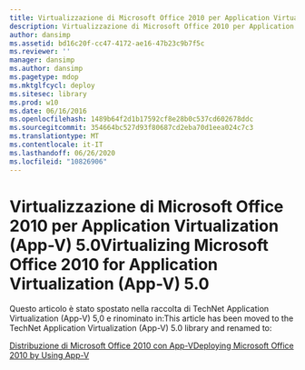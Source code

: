 ```yaml
---
title: Virtualizzazione di Microsoft Office 2010 per Application Virtualization (App-V) 5.0
description: Virtualizzazione di Microsoft Office 2010 per Application Virtualization (App-V) 5.0
author: dansimp
ms.assetid: bd16c20f-cc47-4172-ae16-47b23c9b7f5c
ms.reviewer: ''
manager: dansimp
ms.author: dansimp
ms.pagetype: mdop
ms.mktglfcycl: deploy
ms.sitesec: library
ms.prod: w10
ms.date: 06/16/2016
ms.openlocfilehash: 1489b64f2d1b17592cf8e28b0c537cd602678ddc
ms.sourcegitcommit: 354664bc527d93f80687cd2eba70d1eea024c7c3
ms.translationtype: MT
ms.contentlocale: it-IT
ms.lasthandoff: 06/26/2020
ms.locfileid: "10826906"
---
```

# <span data-ttu-id="984c5-103">Virtualizzazione di Microsoft Office 2010 per Application Virtualization (App-V) 5.0</span><span class="sxs-lookup"><span data-stu-id="984c5-103">Virtualizing Microsoft Office 2010 for Application Virtualization (App-V) 5.0</span></span>


<span data-ttu-id="984c5-104">Questo articolo è stato spostato nella raccolta di TechNet Application Virtualization (App-V) 5,0 e rinominato in:</span><span class="sxs-lookup"><span data-stu-id="984c5-104">This article has been moved to the TechNet Application Virtualization (App-V) 5.0 library and renamed to:</span></span>

[<span data-ttu-id="984c5-105">Distribuzione di Microsoft Office 2010 con App-V</span><span class="sxs-lookup"><span data-stu-id="984c5-105">Deploying Microsoft Office 2010 by Using App-V</span></span>](../appv-v5/deploying-microsoft-office-2010-by-using-app-v.md)

 

 





